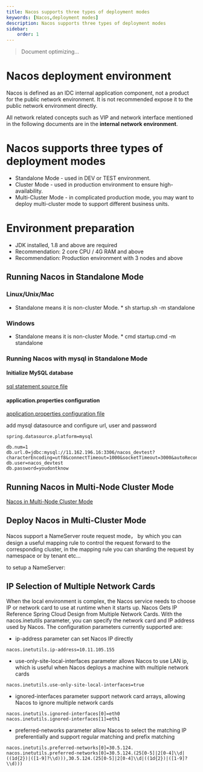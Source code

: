 ```yaml
---
title: Nacos supports three types of deployment modes
keywords: [Nacos,deployment modes]
description: Nacos supports three types of deployment modes
sidebar:
    order: 1
---
```


> Document optimizing...

# Nacos deployment environment

Nacos is defined as an IDC internal application component, not a product for the public network environment. It is not recommended expose it to the public network environment directly.

All network related concepts such as VIP and network interface mentioned in the following documents are in the **internal network environment**.

# Nacos supports three types of deployment modes

* Standalone Mode - used in DEV or TEST environment.
* Cluster Mode - used in production environment to ensure high-availability.
* Multi-Cluster Mode - in complicated production mode, you may want to deploy multi-cluster mode to support different business units.

# Environment preparation
- JDK installed, 1.8 and above are required
- Recommendation: 2 core CPU / 4G RAM and above
- Recommendation: Production environment with 3 nodes and above

## Running Nacos in Standalone Mode

### Linux/Unix/Mac

* Standalone means it is non-cluster Mode. * 
sh startup.sh -m standalone

### Windows

* Standalone means it is non-cluster Mode. * 
cmd startup.cmd -m standalone

### Running Nacos with mysql in Standalone Mode

#### Initialize MySQL database

[sql statement source file](https://github.com/alibaba/nacos/blob/master/distribution/conf/mysql-schema.sql)

#### application.properties configuration

[application.properties configuration file](https://github.com/alibaba/nacos/blob/master/distribution/conf/application.properties)

add mysql datasource and configure url, user and password 

```
spring.datasource.platform=mysql

db.num=1
db.url.0=jdbc:mysql://11.162.196.16:3306/nacos_devtest?characterEncoding=utf8&connectTimeout=1000&socketTimeout=3000&autoReconnect=true
db.user=nacos_devtest
db.password=youdontknow
```

## Running Nacos in Multi-Node Cluster Mode

[Nacos in Multi-Node Cluster Mode](./cluster-mode-quick-start.md)


## Deploy Nacos in Multi-Cluster Mode

Nacos support a NameServer route request mode， by which you can design a useful mapping rule to control the request forward to the corresponding cluster, in the mapping rule you can sharding the request by namespace or by tenant etc...

to setup a NameServer:

## IP Selection of Multiple Network Cards

When the local environment is complex, the Nacos service needs to choose IP or network card to use at runtime when it starts up. Nacos Gets IP Reference Spring Cloud Design from Multiple Network Cards. With the nacos.inetutils parameter, you can specify the network card and IP address used by Nacos. The configuration parameters currently supported are:

- ip-address parameter can set Nacos IP directly

```
nacos.inetutils.ip-address=10.11.105.155
```

- use-only-site-local-interfaces parameter allows Nacos to use LAN ip, which is useful when Nacos deploys a machine with multiple network cards

```
nacos.inetutils.use-only-site-local-interfaces=true
```

- ignored-interfaces parameter support network card arrays, allowing Nacos to ignore multiple network cards

```
nacos.inetutils.ignored-interfaces[0]=eth0
nacos.inetutils.ignored-interfaces[1]=eth1
```

- preferred-networks parameter allow Nacos to select the matching IP preferentially and support regular matching and prefix matching

```
nacos.inetutils.preferred-networks[0]=30.5.124.
nacos.inetutils.preferred-networks[0]=30.5.124.(25[0-5]|2[0-4]\\d|((1d{2})|([1-9]?\\d))),30.5.124.(25[0-5]|2[0-4]\\d|((1d{2})|([1-9]?\\d)))
```
